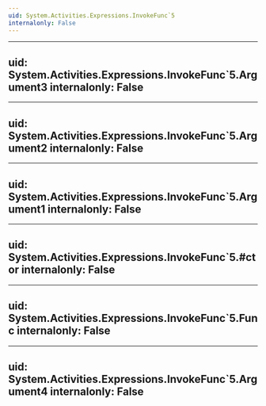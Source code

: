 ```yaml
---
uid: System.Activities.Expressions.InvokeFunc`5
internalonly: False
---
```


---
uid: System.Activities.Expressions.InvokeFunc`5.Argument3
internalonly: False
---

---
uid: System.Activities.Expressions.InvokeFunc`5.Argument2
internalonly: False
---

---
uid: System.Activities.Expressions.InvokeFunc`5.Argument1
internalonly: False
---

---
uid: System.Activities.Expressions.InvokeFunc`5.#ctor
internalonly: False
---

---
uid: System.Activities.Expressions.InvokeFunc`5.Func
internalonly: False
---

---
uid: System.Activities.Expressions.InvokeFunc`5.Argument4
internalonly: False
---
